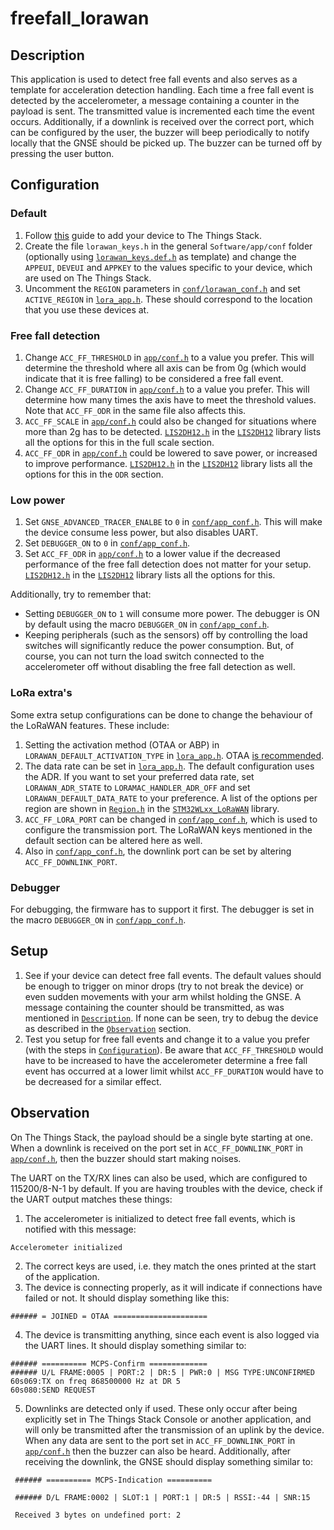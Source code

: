 # freefall\_lorawan

## Description

This application is used to detect free fall events and also serves as a template for acceleration detection handling. Each time a free fall event is detected by the accelerometer, a message containing a counter in the payload is sent. The transmitted value is incremented each time the event occurs. Additionally, if a downlink is received over the correct port, which can be configured by the user, the buzzer will beep periodically to notify locally that the GNSE should be picked up. The buzzer can be turned off by pressing the user button.

## Configuration

### Default
1. Follow [this](https://www.thethingsindustries.com/docs/devices/adding-devices/) guide to add your device to The Things Stack.
2. Create the file `lorawan_keys.h` in the general `Software/app/conf` folder (optionally using [`lorawan_keys.def.h`](../conf/lorawan_keys.def.h) as template) and change the `APPEUI`, `DEVEUI` and `APPKEY` to the values specific to your device, which are used on The Things Stack.
3. Uncomment the `REGION` parameters in [`conf/lorawan_conf.h`](./conf/lorawan_conf.h) and set `ACTIVE_REGION` in [`lora_app.h`](./lora_app.h). These should correspond to the location that you use these devices at.

### Free fall detection
1. Change `ACC_FF_THRESHOLD` in [`app/conf.h`](./conf/app_conf.h) to a value you prefer. This will determine the threshold where all axis can be from 0g (which would indicate that it is free falling) to be considered a free fall event.
2. Change `ACC_FF_DURATION` in [`app/conf.h`](./conf/app_conf.h) to a value you prefer. This will determine how many times the axis have to meet the threshold values. Note that `ACC_FF_ODR` in the same file also affects this.
3. `ACC_FF_SCALE` in [`app/conf.h`](./conf/app_conf.h) could also be changed for situations where more than 2g has to be detected. [`LIS2DH12.h`](../../lib/LIS2DH12/LIS2DH12.h) in the [`LIS2DH12`](../../lib/LIS2DH12/) library lists all the options for this in the full scale section.
4. `ACC_FF_ODR` in [`app/conf.h`](./conf/app_conf.h) could be lowered to save power, or increased to improve performance. [`LIS2DH12.h`](../../lib/LIS2DH12/LIS2DH12.h) in the [`LIS2DH12`](../../lib/LIS2DH12/) library lists all the options for this in the `ODR` section.

### Low power

1. Set `GNSE_ADVANCED_TRACER_ENALBE` to `0` in [`conf/app_conf.h`](./conf/app_conf.h). This will make the device consume less power, but also disables UART.
2. Set `DEBUGGER_ON` to `0` in [`conf/app_conf.h`](./conf/app_conf.h).
3. Set `ACC_FF_ODR` in [`app/conf.h`](./conf/app_conf.h) to a lower value if the decreased performance of the free fall detection does not matter for your setup. [`LIS2DH12.h`](../../lib/LIS2DH12/LIS2DH12.h) in the [`LIS2DH12`](../../lib/LIS2DH12/) library lists all the options for this.

Additionally, try to remember that:

- Setting `DEBUGGER_ON` to `1` will consume more power. The debugger is ON by default using the macro `DEBUGGER_ON` in [`conf/app_conf.h`](./conf/app_conf.h).
- Keeping peripherals (such as the sensors) off by controlling the load switches will significantly reduce the power consumption. But, of course, you can not turn the load switch connected to the accelerometer off without disabling the free fall detection as well.

### LoRa extra's

Some extra setup configurations can be done to change the behaviour of the LoRaWAN features. These include:

1. Setting the activation method (OTAA or ABP) in `LORAWAN_DEFAULT_ACTIVATION_TYPE` in [`lora_app.h`](./lora_app.h). OTAA [is recommended](https://www.thethingsindustries.com/docs/devices/abp-vs-otaa/).
2. The data rate can be set in [`lora_app.h`](./lora_app.h). The default configuration uses the ADR. If you want to set your preferred data rate, set `LORAWAN_ADR_STATE` to `LORAMAC_HANDLER_ADR_OFF` and set `LORAWAN_DEFAULT_DATA_RATE` to your preference. A list of the options per region are shown in [`Region.h`](../../lib/STM32WLxx_LoRaWAN/LoRaWAN/Mac/region/Region.h) in the [`STM32WLxx_LoRaWAN`](../../lib/STM32WLxx_LoRaWAN) library.
3. `ACC_FF_LORA_PORT` can be changed in [`conf/app_conf.h`](./conf/app_conf.h), which is used to configure the transmission port. The LoRaWAN keys mentioned in the default section can be altered here as well.
4. Also in [`conf/app_conf.h`](./conf/app_conf.h), the downlink port can be set by altering `ACC_FF_DOWNLINK_PORT`.

### Debugger

For debugging, the firmware has to support it first. The debugger is set in the macro `DEBUGGER_ON` in [`conf/app_conf.h`](./conf/app_conf.h).

## Setup

1. See if your device can detect free fall events. The default values should be enough to trigger on minor drops (try to not break the device) or even sudden movements with your arm whilst holding the GNSE. A message containing the counter should be transmitted, as was mentioned in [`Description`](#description). If none can be seen, try to debug the device as described in the [`Observation`](#observation) section.
2. Test you setup for free fall events and change it to a value you prefer (with the steps in [`Configuration`](#configuration)). Be aware that `ACC_FF_THRESHOLD` would have to be increased to have the accelerometer determine a free fall event has occurred at a lower limit whilst `ACC_FF_DURATION` would have to be decreased for a similar effect.

## Observation

On The Things Stack, the payload should be a single byte starting at one. When a downlink is received on the port set in `ACC_FF_DOWNLINK_PORT` in [`app/conf.h`](./conf/app_conf.h), then the buzzer should start making noises.

The UART on the TX/RX lines can also be used, which are configured to 115200/8-N-1 by default. If you are having troubles with the device, check if the UART output matches these things:

1. The accelerometer is initialized to detect free fall events, which is notified with this message:

```
Accelerometer initialized
```

2. The correct keys are used, i.e. they match the ones printed at the start of the application.
3. The device is connecting properly, as it will indicate if connections have failed or not. It should display something like this:

```
###### = JOINED = OTAA =====================
```

4. The device is transmitting anything, since each event is also logged via the UART lines. It should display something similar to:

```
###### ========== MCPS-Confirm =============
###### U/L FRAME:0005 | PORT:2 | DR:5 | PWR:0 | MSG TYPE:UNCONFIRMED
60s069:TX on freq 868500000 Hz at DR 5
60s080:SEND REQUEST
```

5. Downlinks are detected only if used. These only occur after being explicitly set in The Things Stack Console or another application, and will only be transmitted after the transmission of an uplink by the device. When any data are sent to the port set in `ACC_FF_DOWNLINK_PORT` in [`app/conf.h`](./conf/app_conf.h) then the buzzer can also be heard. Additionally, after receiving the downlink, the GNSE should display something similar to:

```
 ###### ========== MCPS-Indication ==========

 ###### D/L FRAME:0002 | SLOT:1 | PORT:1 | DR:5 | RSSI:-44 | SNR:15

 Received 3 bytes on undefined port: 2
```
